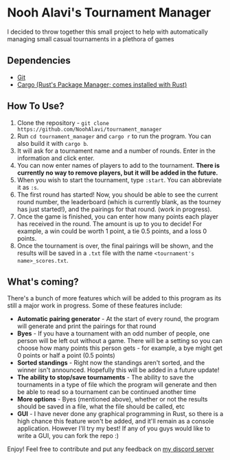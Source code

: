 # Nooh Alavi's Tournament Manager

I decided to throw together this small project to help with automatically managing small casual tournaments in a plethora of games

<h2>Dependencies</h2>

- <a href="https://git-scm.com/">Git</a>
- <a href="https://www.rust-lang.org/">Cargo (Rust's Package Manager; comes installed with Rust)</a>

<h2>How To Use?</h2>

1. Clone the repository - `git clone https://github.com/NoohAlavi/tournament_manager`
2. Run `cd tournament_manager` and `cargo r` to run the program. You can also build it with `cargo b`.
3. It will ask for a tournament name and a number of rounds. Enter in the information and click enter.
4. You can now enter names of players to add to the tournament. **There is currently no way to remove players, but it will be added in the future.**
5. When you wish to start the tournament, type `:start`. You can abbreviate it as `:s`.
6. The first round has started! Now, you should be able to see the current round number, the leaderboard (which is currently blank, as the tourney has just started!), and the pairings for that round. (work in progress).
7. Once the game is finished, you can enter how many points each player has received in the round. The amount is up to you to decide! For example, a win could be worth 1 point, a tie 0.5 points, and a loss 0 points.
8. Once the tournament is over, the final pairings will be shown, and the results will be saved in a `.txt` file with the name `<tournament's name>_scores.txt`.

<h2>What's coming?</h2>
There's a bunch of more features which will be added to this program as its still a major work in progress. Some of these features include:

- **Automatic pairing generator** - At the start of every round, the program will generate and print the pairings for that round 
- **Byes** - If you have a tournament with an odd number of people, one person will be left out without a game. There will be a setting so you can choose how many points this person gets - for example, a bye might get 0 points or half a point (0.5 points)
- **Sorted standings** - Right now the standings aren't sorted, and the winner isn't announced. Hopefully this will be added in a future update!
- **The ability to stop/save tournaments** - The ability to save the tournaments in a type of file which the program will generate and then be able to read so a tournament can be continued another time
- **More options** - Byes (mentioned above), whether or not the results should be saved in a file, what the file should be called, etc
- **GUI** - I have never done any graphical programming in Rust, so there is a high chance this feature won't be added, and it'll remain as a console application. However I'll try my best! If any of you guys would like to write a GUI, you can fork the repo :)


Enjoy! Feel free to contribute and put any feedback on <a href="https://discord.gg/vxvKSvd">my discord server</a>
